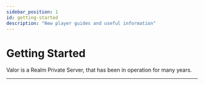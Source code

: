 ```yaml
---
sidebar_position: 1
id: getting-started
description: "New player guides and useful information"
---
```

# Getting Started

Valor is a Realm Private Server, that has been in operation for many years.

***
